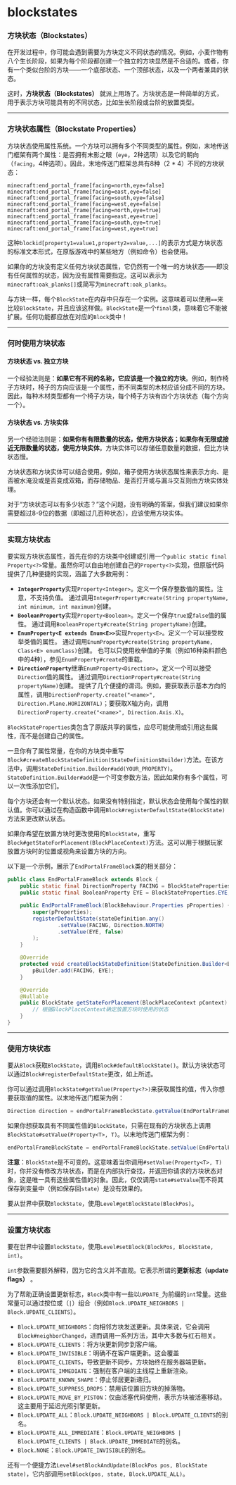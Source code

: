 # blockstates

### 方块状态（Blockstates）

在开发过程中，你可能会遇到需要为方块定义不同状态的情况。例如，小麦作物有八个生长阶段，如果为每个阶段都创建一个独立的方块显然是不合适的。或者，你有一个类似台阶的方块——一个底部状态、一个顶部状态，以及一个两者兼具的状态。

这时，**方块状态（Blockstates）** 就派上用场了。方块状态是一种简单的方式，用于表示方块可能具有的不同状态，比如生长阶段或台阶的放置类型。

---

### 方块状态属性（Blockstate Properties）

方块状态使用属性系统。一个方块可以拥有多个不同类型的属性。例如，末地传送门框架有两个属性：是否拥有末影之眼（`eye`，2种选项）以及它的朝向（`facing`，4种选项）。因此，末地传送门框架总共有8种（2 * 4）不同的方块状态：

```
minecraft:end_portal_frame[facing=north,eye=false]
minecraft:end_portal_frame[facing=east,eye=false]
minecraft:end_portal_frame[facing=south,eye=false]
minecraft:end_portal_frame[facing=west,eye=false]
minecraft:end_portal_frame[facing=north,eye=true]
minecraft:end_portal_frame[facing=east,eye=true]
minecraft:end_portal_frame[facing=south,eye=true]
minecraft:end_portal_frame[facing=west,eye=true]
```

这种`blockid[property1=value1,property2=value,...]`的表示方式是方块状态的标准文本形式，在原版游戏中的某些地方（例如命令）也会使用。

如果你的方块没有定义任何方块状态属性，它仍然有一个唯一的方块状态——即没有任何属性的状态，因为没有属性需要指定。这可以表示为`minecraft:oak_planks[]`或简写为`minecraft:oak_planks`。

与方块一样，每个`BlockState`在内存中只存在一个实例。这意味着可以使用`==`来比较`BlockState`，并且应该这样做。`BlockState`是一个`final`类，意味着它不能被扩展。任何功能都应放在对应的`Block`类中！

---

### 何时使用方块状态

#### 方块状态 vs. 独立方块

一个经验法则是：**如果它有不同的名称，它应该是一个独立的方块**。例如，制作椅子方块时，椅子的方向应该是一个属性，而不同类型的木材应该分成不同的方块。因此，每种木材类型都有一个椅子方块，每个椅子方块有四个方块状态（每个方向一个）。

#### 方块状态 vs. 方块实体

另一个经验法则是：**如果你有有限数量的状态，使用方块状态；如果你有无限或接近无限数量的状态，使用方块实体**。方块实体可以存储任意数量的数据，但比方块状态慢。

方块状态和方块实体可以结合使用。例如，箱子使用方块状态属性来表示方向、是否被水淹没或是否变成双箱，而存储物品、是否打开或与漏斗交互则由方块实体处理。

对于“方块状态可以有多少状态？”这个问题，没有明确的答案，但我们建议如果你需要超过8-9位的数据（即超过几百种状态），应该使用方块实体。

---

### 实现方块状态

要实现方块状态属性，首先在你的方块类中创建或引用一个`public static final Property<?>`常量。虽然你可以自由地创建自己的`Property<?>`实现，但原版代码提供了几种便捷的实现，涵盖了大多数用例：

- **​`IntegerProperty`​**
  实现`Property<Integer>`。定义一个保存整数值的属性。注意，不支持负值。
  通过调用`IntegerProperty#create(String propertyName, int minimum, int maximum)`创建。
- **​`BooleanProperty`​**
  实现`Property<Boolean>`。定义一个保存`true`或`false`值的属性。
  通过调用`BooleanProperty#create(String propertyName)`创建。
- **​`EnumProperty<E extends Enum<E>>`​** 
  实现`Property<E>`。定义一个可以接受枚举类值的属性。
  通过调用`EnumProperty#create(String propertyName, Class<E> enumClass)`创建。
  也可以只使用枚举值的子集（例如16种染料颜色中的4种），参见`EnumProperty#create`的重载。
- **​`DirectionProperty`​**
  继承`EnumProperty<Direction>`。定义一个可以接受`Direction`值的属性。
  通过调用`DirectionProperty#create(String propertyName)`创建。
  提供了几个便捷的谓词。例如，要获取表示基本方向的属性，调用`DirectionProperty.create("<name>", Direction.Plane.HORIZONTAL)`；要获取X轴方向，调用`DirectionProperty.create("<name>", Direction.Axis.X)`。

`BlockStateProperties`类包含了原版共享的属性，应尽可能使用或引用这些属性，而不是创建自己的属性。

一旦你有了属性常量，在你的方块类中重写`Block#createBlockStateDefinition(StateDefinition$Builder)`方法。在该方法中，调用`StateDefinition.Builder#add(YOUR_PROPERTY)`。`StateDefinition.Builder#add`是一个可变参数方法，因此如果你有多个属性，可以一次性添加它们。

每个方块还会有一个默认状态。如果没有特别指定，默认状态会使用每个属性的默认值。你可以通过在构造函数中调用`Block#registerDefaultState(BlockState)`方法来更改默认状态。

如果你希望在放置方块时更改使用的`BlockState`，重写`Block#getStateForPlacement(BlockPlaceContext)`方法。这可以用于根据玩家放置方块时的位置或视角来设置方块的方向。

以下是一个示例，展示了`EndPortalFrameBlock`类的相关部分：

```java
public class EndPortalFrameBlock extends Block {
    public static final DirectionProperty FACING = BlockStateProperties.FACING;
    public static final BooleanProperty EYE = BlockStateProperties.EYE;

    public EndPortalFrameBlock(BlockBehaviour.Properties pProperties) {
        super(pProperties);
        registerDefaultState(stateDefinition.any()
                .setValue(FACING, Direction.NORTH)
                .setValue(EYE, false)
        );
    }

    @Override
    protected void createBlockStateDefinition(StateDefinition.Builder<Block, BlockState> pBuilder) {
        pBuilder.add(FACING, EYE);
    }

    @Override
    @Nullable
    public BlockState getStateForPlacement(BlockPlaceContext pContext) {
        // 根据BlockPlaceContext确定放置方块时使用的状态
    }
}
```

---

### 使用方块状态

要从`Block`获取`BlockState`，调用`Block#defaultBlockState()`。默认方块状态可以通过`Block#registerDefaultState`更改，如上所述。

你可以通过调用`BlockState#getValue(Property<?>)`来获取属性的值，传入你想要获取值的属性。以末地传送门框架为例：

```java
Direction direction = endPortalFrameBlockState.getValue(EndPortalFrameBlock.FACING);
```

如果你想获取具有不同属性值的`BlockState`，只需在现有的方块状态上调用`BlockState#setValue(Property<T>, T)`。以末地传送门框架为例：

```java
endPortalFrameBlockState = endPortalFrameBlockState.setValue(EndPortalFrameBlock.FACING, Direction.SOUTH);
```

**注意**：`BlockState`是不可变的。这意味着当你调用`#setValue(Property<T>, T)`时，你并没有修改方块状态，而是在内部执行查找，并返回你请求的方块状态对象，这是唯一具有这些属性值的对象。因此，仅仅调用`state#setValue`而不将其保存到变量中（例如保存回`state`）是没有效果的。

要从世界中获取`BlockState`，使用`Level#getBlockState(BlockPos)`。

---

### 设置方块状态

要在世界中设置`BlockState`，使用`Level#setBlock(BlockPos, BlockState, int)`。

`int`参数需要额外解释，因为它的含义并不直观。它表示所谓的**更新标志（update flags）** 。

为了帮助正确设置更新标志，`Block`类中有一些以`UPDATE_`为前缀的`int`常量。这些常量可以通过按位或（`|`）组合（例如`Block.UPDATE_NEIGHBORS | Block.UPDATE_CLIENTS`）。

- `Block.UPDATE_NEIGHBORS`：向相邻方块发送更新。具体来说，它会调用`Block#neighborChanged`，进而调用一系列方法，其中大多数与红石相关。
- `Block.UPDATE_CLIENTS`：将方块更新同步到客户端。
- `Block.UPDATE_INVISIBLE`：明确不在客户端更新。这会覆盖`Block.UPDATE_CLIENTS`，导致更新不同步。方块始终在服务器端更新。
- `Block.UPDATE_IMMEDIATE`：强制在客户端的主线程上重新渲染。
- `Block.UPDATE_KNOWN_SHAPE`：停止邻居更新递归。
- `Block.UPDATE_SUPPRESS_DROPS`：禁用该位置旧方块的掉落物。
- `Block.UPDATE_MOVE_BY_PISTON`：仅由活塞代码使用，表示方块被活塞移动。这主要用于延迟光照引擎更新。
- `Block.UPDATE_ALL`：`Block.UPDATE_NEIGHBORS | Block.UPDATE_CLIENTS`的别名。
- `Block.UPDATE_ALL_IMMEDIATE`：`Block.UPDATE_NEIGHBORS | Block.UPDATE_CLIENTS | Block.UPDATE_IMMEDIATE`的别名。
- `Block.NONE`：`Block.UPDATE_INVISIBLE`的别名。

还有一个便捷方法`Level#setBlockAndUpdate(BlockPos pos, BlockState state)`，它内部调用`setBlock(pos, state, Block.UPDATE_ALL)`。
